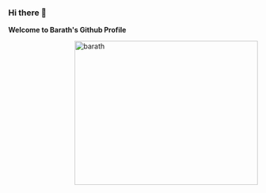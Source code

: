 ### Hi there 👋 

**Welcome to Barath's Github Profile**

<img src="![image](https://github.com/iambharathpadhu/iambharathpadhu/assets/53510578/0a4627f1-2ac1-422c-9d73-31c29be10991)
" alt="barath" width="370" height="290" align="right"/>


<!--
**iambharathpadhu/iambharathpadhu** is a ✨ _special_ ✨ repository because its `README.md` (this file) appears on your GitHub profile.

Here are some ideas to get you started:

- 🔭 I’m currently working on ...
- 🌱 I’m currently learning ...
- 👯 I’m looking to collaborate on ...
- 🤔 I’m looking for help with ...
- 💬 Ask me about ...
- 📫 How to reach me: ...
- 😄 Pronouns: ...
- ⚡ Fun fact: ...
-->
